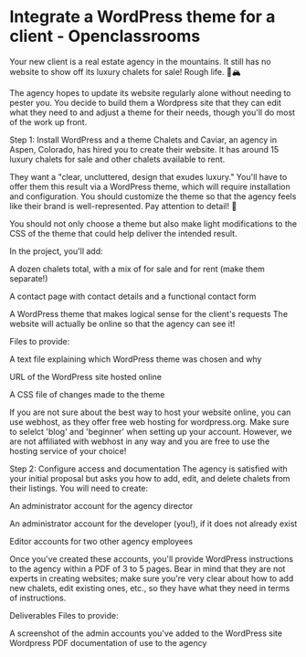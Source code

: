 # Integrate a WordPress theme for a client - Openclassrooms
Your new client is a real estate agency in the mountains. It still has no website to show off its luxury chalets for sale! Rough life. 🏰🏔

The agency hopes to update its website regularly alone without needing to pester you. You decide to build them a Wordpress site that they can edit what they need to and adjust a theme for their needs, though you'll do most of the work up front.

Step 1: Install WordPress and a theme
Chalets and Caviar, an agency in Aspen, Colorado, has hired you to create their website. It has around 15 luxury chalets for sale and other chalets available to rent.

They want a "clear, uncluttered, design that exudes luxury." You'll have to offer them this result via a WordPress theme, which will require installation and configuration. You should customize the theme so that the agency feels like their brand is well-represented. Pay attention to detail! 🔎

You should not only choose a theme but also make light modifications to the CSS of the theme that could help deliver the intended result. 

In the project, you'll add:

A dozen chalets total, with a mix of for sale and for rent (make them separate!)

A contact page with contact details and a functional contact form

A WordPress theme that makes logical sense for the client's requests
The website will actually be online so that the agency can see it!

Files to provide:

A text file explaining which WordPress theme was chosen and why

URL of the WordPress site hosted online

A CSS file of changes made to the theme

If you are not sure about the best way to host your website online, you can use webhost, as they offer free web hosting for wordpress.org. Make sure to selelct 'blog' and 'beginner' when setting up your account. However, we are not affiliated with webhost in any way and you are free to use the hosting service of your choice!

Step 2: Configure access and documentation
The agency is satisfied with your initial proposal but asks you how to add, edit, and delete chalets from their listings. You will need to create:

An administrator account for the agency director

An administrator account for the developer (you!), if it does not already exist

Editor accounts for two other agency employees

Once you've created these accounts, you'll provide WordPress instructions to the agency within a PDF of 3 to 5 pages. Bear in mind that they are not experts in creating websites; make sure you're very clear about how to add new chalets, edit existing ones, etc., so they have what they need in terms of instructions. 

Deliverables
Files to provide:

A screenshot of the admin accounts you've added to the WordPress site
Wordpress PDF documentation of use to the agency 
